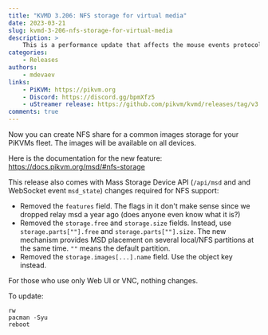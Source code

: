 ```yaml
---
title: "KVMD 3.206: NFS storage for virtual media"
date: 2023-03-21
slug: kvmd-3-206-nfs-storage-for-virtual-media
description: >
    This is a performance update that affects the mouse events protocol
categories:
    - Releases
authors:
    - mdevaev
links:
    - PiKVM: https://pikvm.org
    - Discord: https://discord.gg/bpmXfz5
    - uStreamer release: https://github.com/pikvm/kvmd/releases/tag/v3.206
comments: true
---
```


Now you can create NFS share for a common images storage for your PiKVMs fleet. The images will be available on all devices.

<!-- more -->

Here is the documentation for the new feature: https://docs.pikvm.org/msd/#nfs-storage

This release also comes with Mass Storage Device API (`/api/msd` and  and WebSocket event `msd_state`) changes required for NFS support:

- Removed the `features` field. The flags in it don't make sense since we dropped relay msd a year ago (does anyone even know what it is?)
- Removed the `storage.free` and `storage.size` fields. Instead, use `storage.parts[""].free` and `storage.parts[""].size`. The new mechanism provides MSD placement on several local/NFS partitions at the same time. `""` means the default partition.
- Removed the `storage.images[...].name` field. Use the object key instead. 

For those who use only Web UI or VNC, nothing changes.

To update:

```console
rw
pacman -Syu
reboot
```
